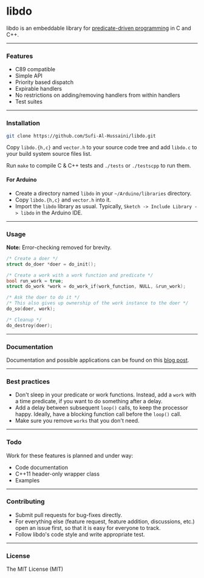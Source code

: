 # libdo

libdo is an embeddable library for [predicate-driven programming](http://shoaib-ahmed.com/2018/predicate-driven-programming) in C and C++. 

---

### Features

* C89 compatible
* Simple API
* Priority based dispatch
* Expirable handlers
* No restrictions on adding/removing handlers from within handlers
* Test suites

---

### Installation

```sh
git clone https://github.com/Sufi-Al-Hussaini/libdo.git
```

Copy `libdo.{h,c}` and `vector.h` to your source code tree and add `libdo.c` to your build system source files list.

Run `make` to compile C & C++ tests and `./tests` or `./testscpp` to run them.

#### For Arduino

* Create a directory named `libdo` in your `~/Arduino/libraries` directory. 
* Copy `libdo.{h,c}` and `vector.h` into it.
* Import the `libdo` library as usual. Typically, `Sketch -> Include Library -> libdo` in the Arduino IDE. 

---

### Usage

**Note:** Error-checking removed for brevity.
```c
/* Create a doer */
struct do_doer *doer = do_init();

/* Create a work with a work function and predicate */
bool run_work = true;
struct do_work *work = do_work_if(work_function, NULL, &run_work);

/* Ask the doer to do it */
/* This also gives up ownership of the work instance to the doer */
do_so(doer, work);

/* Cleanup */
do_destroy(doer);
```
---

### Documentation

Documentation and possible applications can be found on this [blog post](http://shoaib-ahmed.com/2018/predicate-driven-programming).

---

### Best practices

* Don't sleep in your predicate or work functions. Instead, add a `work` with a time predicate, if you want to do something after a delay.
* Add a delay between subsequent `loop()` calls, to keep the processor happy. Ideally, have a blocking function call before the `loop()` call.
* Make sure you remove `works` that you don't need.

---

### Todo

Work for these features is planned and under way:

* Code documentation
* C++11 header-only wrapper class
* Examples

---

### Contributing 

* Submit pull requests for bug-fixes directly. 
* For everything else (feature request, feature addition, discussions, etc.) open an issue first, so that it is easy for everyone to track.
* Follow libdo's code style and write appropriate test.

---

### License

The MIT License (MIT)

